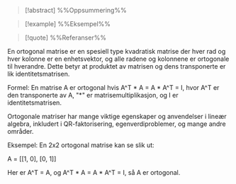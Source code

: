
> [!abstract] %%Oppsummering%%
> 

> [!example] %%Eksempel%%
> 

> [!quote] %%Referanser%%
>


En ortogonal matrise er en spesiell type kvadratisk matrise der hver rad og hver kolonne er en enhetsvektor, og alle radene og kolonnene er ortogonale til hverandre. Dette betyr at produktet av matrisen og dens transponerte er lik identitetsmatrisen.

Formel: En matrise A er ortogonal hvis A^T * A = A * A^T = I, hvor A^T er den transponerte av A, "*" er matrisemultiplikasjon, og I er identitetsmatrisen.

Ortogonale matriser har mange viktige egenskaper og anvendelser i lineær algebra, inkludert i QR-faktorisering, egenverdiproblemer, og mange andre områder.

Eksempel: En 2x2 ortogonal matrise kan se slik ut:

A = [[1, 0], 
     [0, 1]]

Her er A^T = A, og A^T * A = A * A^T = I, så A er ortogonal.